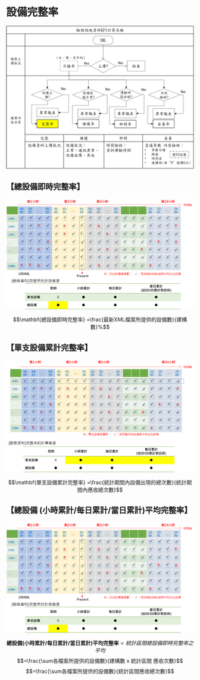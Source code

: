 # 設備完整率




     
     
   ![路側設施資料完整率KPI計算流程](https://github.com/trafficmotc/UploadInformation/blob/master/KPI/KPI%E8%A8%88%E7%AE%97%E6%B5%81%E7%A8%8B%E4%B9%8B%E5%AE%8C%E6%95%B4%E7%8E%87.png)
     



## 【總設備即時完整率】

  
   ![總設備即時完整率](https://github.com/trafficmotc/UploadInformation/blob/master/KPI/%E7%B8%BD%E8%A8%AD%E5%82%99%E5%8D%B3%E6%99%82%E5%AE%8C%E6%95%B4%E7%8E%87.png)
     
     
     

$$\mathbf{總設備即時完整率} =\frac{最新XML檔案所提供的設備數}{建構數}%$$





## 【單支設備累計完整率】


  
   ![單支設備累計完整率](https://github.com/trafficmotc/UploadInformation/blob/master/KPI/%E5%96%AE%E6%94%AF%E8%A8%AD%E5%82%99%E5%AE%8C%E6%95%B4%E7%8E%87.png)




 $$\mathbf{單支設備累計完整率} =\frac{統計期間內設備出現的總次數}{統計期間內應收總次數}$$






## 【總設備 (小時累計/每日累計/當日累計)平均完整率】


  
   ![總設備 (小時累計/每日累計/當日累計)平均完整率](https://github.com/trafficmotc/UploadInformation/blob/master/KPI/%E7%B8%BD%E8%A8%AD%E5%82%99%E5%8D%B3%E6%99%82%E5%AE%8C%E6%95%B4%E7%8E%87.png)




 $$\mathbf{總設備 (小時累計/每日累計/當日累計)平均完整率} =統計區間總設備即時完整率之平均$$
 $$=\frac{\sum各檔案所提供的設備數}{建構數 x 統計區間 應收次數}$$
 $$=\frac{\sum各檔案所提供的設備數}{統計區間應收總次數}$$
 

